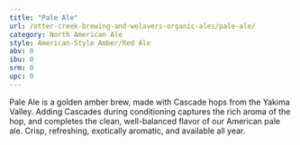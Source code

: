 ```yaml
---
title: "Pale Ale"
url: /otter-creek-brewing-and-wolavers-organic-ales/pale-ale/
category: North American Ale
style: American-Style Amber/Red Ale
abv: 0
ibu: 0
srm: 0
upc: 0
---
```

Pale Ale is a golden amber brew, made with Cascade hops from the Yakima Valley. Adding Cascades during conditioning captures the rich aroma of the hop, and completes the clean, well-balanced flavor of our American pale ale. Crisp, refreshing, exotically aromatic, and available all year.
